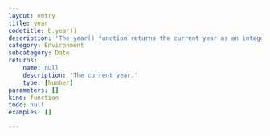 ```yaml
---
layout: entry
title: year
codetitle: b.year()
description: 'The year() function returns the current year as an integer (2012, 2013 etc).'
category: Environment
subcategory: Date
returns:
    name: null
    description: 'The current year.'
    type: [Number]
parameters: []
kind: function
todo: null
examples: []

---
```

